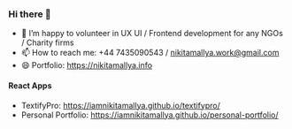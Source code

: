 ### Hi there 👋

- 👯 I’m happy to volunteer in UX UI / Frontend development for any NGOs / Charity firms
- 📫 How to reach me: +44 7435090543 / nikitamallya.work@gmail.com
- 😄 Portfolio: https://nikitamallya.info


#### React Apps
- TextifyPro: https://iamnikitamallya.github.io/textifypro/
- Personal Portfolio: https://iamnikitamallya.github.io/personal-portfolio/

